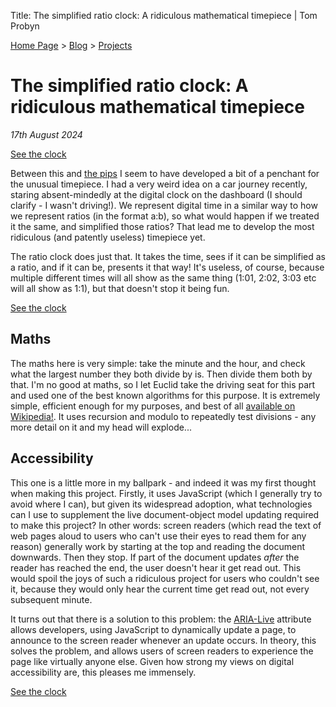 Title: The simplified ratio clock: A ridiculous mathematical timepiece | Tom Probyn

[Home Page](https://tomprobyn.uk) > [Blog](https://tomprobyn.uk/blogs) > [Projects](https://tomprobyn.uk/blogs/projects)

# The simplified ratio clock: A ridiculous mathematical timepiece
*17th August 2024*

[See the clock](./app.html)

Between this and [the pips](https://www.tomprobyn.uk/blogs/projects/time_signal.html) I seem to have developed a bit of a penchant for the unusual timepiece. I had a very weird idea on a car journey recently, staring absent-mindedly at the digital clock on the dashboard (I should clarify - I wasn't driving!). We represent digital time in a similar way to how we represent ratios (in the format a:b), so what would happen if we treated it the same, and simplified those ratios? That lead me to develop the most ridiculous (and patently useless) timepiece yet.

The ratio clock does just that. It takes the time, sees if it can be simplified as a ratio, and if it can be, presents it that way! It's useless, of course, because multiple different times will all show as the same thing (1:01, 2:02, 3:03 etc will all show as 1:1), but that doesn't stop it being fun. 

[See the clock](./app.html)

## Maths

The maths here is very simple: take the minute and the hour, and check what the largest number they both divide by is. Then divide them both by that. I'm no good at maths, so I let Euclid take the driving seat for this part and used one of the best known algorithms for this purpose. It is extremely simple, efficient enough for my purposes, and best of all [available on Wikipedia!](https://en.wikipedia.org/wiki/Euclidean_algorithm). It uses recursion and modulo to repeatedly test divisions - any more detail on it and my head will explode... 

## Accessibility

This one is a little more in my ballpark - and indeed it was my first thought when making this project. Firstly, it uses JavaScript (which I generally try to avoid where I can), but given its widespread adoption, what technologies can I use to supplement the live document-object model updating required to make this project? In other words: screen readers (which read the text of web pages aloud to users who can't use their eyes to read them for any reason) generally work by starting at the top and reading the document downwards. Then they stop. If part of the document updates *after* the reader has reached the end, the user doesn't hear it get read out. This would spoil the joys of such a ridiculous project for users who couldn't see it, because they would only hear the current time get read out, not every subsequent minute.

It turns out that there is a solution to this problem: the [ARIA-Live](https://developer.mozilla.org/en-US/docs/Web/Accessibility/ARIA/ARIA_Live_Regions) attribute allows developers, using JavaScript to dynamically update a page, to announce to the screen reader whenever an update occurs. In theory, this solves the problem, and allows users of screen readers to experience the page like virtually anyone else. Given how strong my views on digital accessibility are, this pleases me immensely.

[See the clock](./app.html)